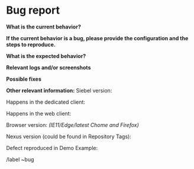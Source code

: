 <!-- Before creating an issue please make sure you are using the latest version. -->

# Bug report


<!-- Proivide summary -->


**What is the current behavior?**


**If the current behavior is a bug, please provide the configuration and the steps to reproduce.**


<!-- The most helpful is a minimal reproduction with instructions on how to reproduce -->
<!-- Please add small code snippets directly into this issue -->

**What is the expected behavior?**


<!-- "It should work" is not a helpful explanation -->
<!-- Explain exactly how it should behave -->

**Relevant logs and/or screenshots**


<!-- Paste any relevant logs - please use code blocks (```) to format console output, logs, and code -->


**Possible fixes**


<!-- If you can, link to the line of code that might be responsible for the problem -->


**Other relevant information:**
Siebel version:

Happens in the dedicated client:

Happens in the web client:   

Browser version: *(IE11/Edge/latest Chome and Firefox)*

Nexus version (could be found in Repository Tags): 

Defect reproduced in Demo Example:

/label ~bug
